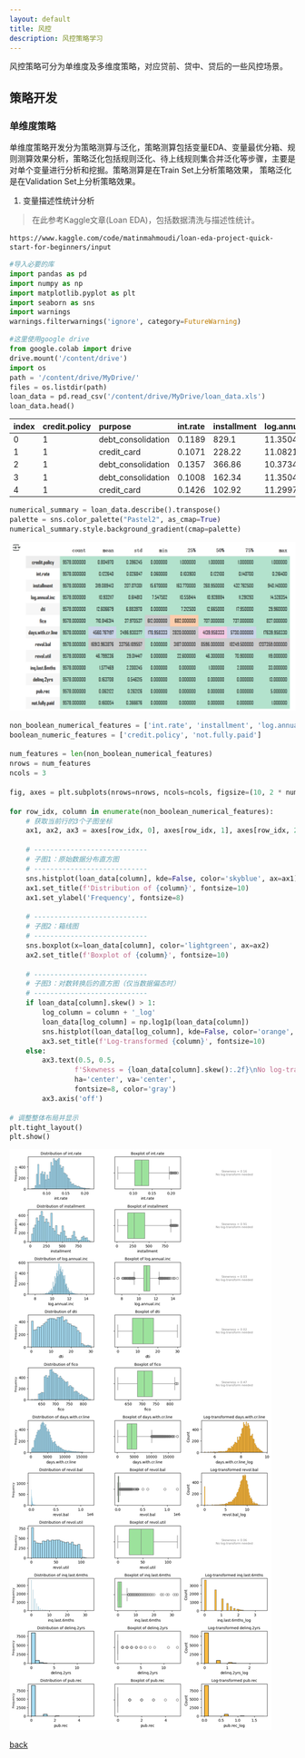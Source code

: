 ```yaml
---
layout: default
title: 风控
description: 风控策略学习
---
```

风控策略可分为单维度及多维度策略，对应贷前、贷中、贷后的一些风控场景。

## 策略开发

### 单维度策略
单维度策略开发分为策略测算与泛化，策略测算包括变量EDA、变量最优分箱、规则测算效果分析，策略泛化包括规则泛化、待上线规则集合并泛化等步骤，主要是对单个变量进行分析和挖掘。策略测算是在Train Set上分析策略效果， 策略泛化是在Validation Set上分析策略效果。

1. 变量描述性统计分析

> 在此参考Kaggle文章(Loan EDA)，包括数据清洗与描述性统计。
```
https://www.kaggle.com/code/matinmahmoudi/loan-eda-project-quick-start-for-beginners/input
```

```python
#导入必要的库
import pandas as pd
import numpy as np
import matplotlib.pyplot as plt
import seaborn as sns
import warnings
warnings.filterwarnings('ignore', category=FutureWarning)
```

```python
#这里使用google drive
from google.colab import drive
drive.mount('/content/drive')
import os
path = '/content/drive/MyDrive/'
files = os.listdir(path)
loan_data = pd.read_csv('/content/drive/MyDrive/loan_data.xls')
loan_data.head()
```

|index|credit\.policy|purpose|int\.rate|installment|log\.annual\.inc|dti|fico|days\.with\.cr\.line|revol\.bal|revol\.util|inq\.last\.6mths|delinq\.2yrs|pub\.rec|not\.fully\.paid|
|:---|:-----|:---|:---|:---|:---|:---|:---|:---|:---|:---|:---|:---|:---|:---|
|0|1|debt\_consolidation|0\.1189|829\.1|11\.35040654|19\.48|737|5639\.958333|28854|52\.1|0|0|0|0|
|1|1|credit\_card|0\.1071|228\.22|11\.08214255|14\.29|707|2760\.0|33623|76\.7|0|0|0|0|
|2|1|debt\_consolidation|0\.1357|366\.86|10\.37349118|11\.63|682|4710\.0|3511|25\.6|1|0|0|0|
|3|1|debt\_consolidation|0\.1008|162\.34|11\.35040654|8\.1|712|2699\.958333|33667|73\.2|1|0|0|0|
|4|1|credit\_card|0\.1426|102\.92|11\.29973224|14\.97|667|4066\.0|4740|39\.5|0|1|0|0|

```python
numerical_summary = loan_data.describe().transpose()
palette = sns.color_palette("Pastel2", as_cmap=True)
numerical_summary.style.background_gradient(cmap=palette)
```
![Statistical Summary](/assets/Risk_pic_1.png)

```python
non_boolean_numerical_features = ['int.rate', 'installment', 'log.annual.inc', 'dti', 'fico', 'days.with.cr.line', 'revol.bal', 'revol.util', 'inq.last.6mths',  'delinq.2yrs', 'pub.rec']
boolean_numeric_features = ['credit.policy', 'not.fully.paid']

num_features = len(non_boolean_numerical_features)
nrows = num_features
ncols = 3  

fig, axes = plt.subplots(nrows=nrows, ncols=ncols, figsize=(10, 2 * num_features))

for row_idx, column in enumerate(non_boolean_numerical_features):
    # 获取当前行的3个子图坐标
    ax1, ax2, ax3 = axes[row_idx, 0], axes[row_idx, 1], axes[row_idx, 2]
    
    # ----------------------------
    # 子图1：原始数据分布直方图
    # ----------------------------
    sns.histplot(loan_data[column], kde=False, color='skyblue', ax=ax1)
    ax1.set_title(f'Distribution of {column}', fontsize=10)
    ax1.set_ylabel('Frequency', fontsize=8)
    
    # ----------------------------
    # 子图2：箱线图
    # ----------------------------
    sns.boxplot(x=loan_data[column], color='lightgreen', ax=ax2)
    ax2.set_title(f'Boxplot of {column}', fontsize=10)
    
    # ----------------------------
    # 子图3：对数转换后的直方图（仅当数据偏态时）
    # ----------------------------
    if loan_data[column].skew() > 1:
        log_column = column + '_log'
        loan_data[log_column] = np.log1p(loan_data[column])
        sns.histplot(loan_data[log_column], kde=False, color='orange', ax=ax3)
        ax3.set_title(f'Log-transformed {column}', fontsize=10)
    else:
        ax3.text(0.5, 0.5, 
                f'Skewness = {loan_data[column].skew():.2f}\nNo log-transform needed',
                ha='center', va='center', 
                fontsize=8, color='gray')
        ax3.axis('off')

# 调整整体布局并显示
plt.tight_layout()
plt.show()
```

![Individual Feature Review](/assets/Risk_pic_2.png)


[back](./)
